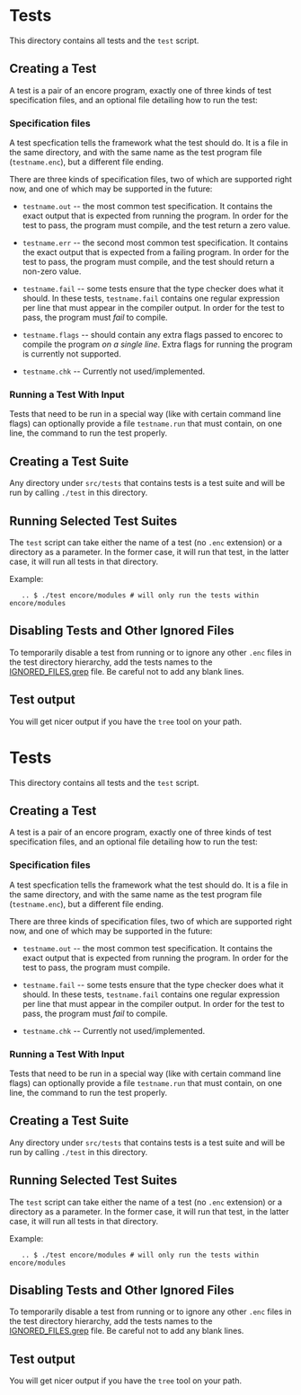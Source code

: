 
# Tests

This directory contains all tests and the `test` script.

## Creating a Test

A test is a pair of an encore program, exactly one of three kinds of test
specification files, and an optional file detailing how to run the test:

### Specification files

A test specfication tells the framework what the test should do. It is a file in
the same directory, and with the same name as the test program file
(`testname.enc`), but a different file ending.

There are three kinds of specification files, two of which are supported right
now, and one of which may be supported in the future:

 - `testname.out` -- the most common test specification. It contains the exact
   output that is expected from running the program. In order for the test to
   pass, the program must compile, and the test return a zero value.
 
 - `testname.err` -- the second most common test specification. It contains the
   exact output that is expected from a failing program. In order for the test
   to pass, the program must compile, and the test should return a non-zero
   value.
 
 - `testname.fail` -- some tests ensure that the type checker does what it
   should. In these tests, `testname.fail` contains one regular expression per
   line that must appear in the compiler output. In order for the test to pass,
   the program must *fail* to compile.

 - `testname.flags` -- should contain any extra flags passed to encorec to
   compile the program *on a single line*. Extra flags for running the program
   is currently not supported.

 - `testname.chk` -- Currently not used/implemented.

### Running a Test With Input

Tests that need to be run in a special way (like with certain command line
flags) can optionally provide a file `testname.run` that must contain, on one
line, the command to run the test properly.

## Creating a Test Suite

Any directory under `src/tests` that contains tests is a test suite and will be
run by calling `./test` in this directory.

## Running Selected Test Suites

The `test` script can take either the name of a test (no `.enc` extension) or a
directory as a parameter. In the former case, it will run that test, in the
latter case, it will run all tests in that directory.

Example:

```
   .. $ ./test encore/modules # will only run the tests within encore/modules
```

## Disabling Tests and Other Ignored Files

To temporarily disable a test from running or to ignore any other
`.enc` files in the test directory hierarchy, 
add the tests names to the [IGNORED_FILES.grep](IGNORED_FILES.grep) file. Be careful not to
add any blank lines.

## Test output

You will get nicer output if you have the `tree` tool on your path.

# Tests

This directory contains all tests and the `test` script.

## Creating a Test

A test is a pair of an encore program, exactly one of three kinds of test
specification files, and an optional file detailing how to run the test:

### Specification files

A test specfication tells the framework what the test should do. It is a file in
the same directory, and with the same name as the test program file
(`testname.enc`), but a different file ending.

There are three kinds of specification files, two of which are supported right
now, and one of which may be supported in the future:

 - `testname.out` -- the most common test specification. It contains the exact
   output that is expected from running the program. In order for the test to
   pass, the program must compile.
 
 - `testname.fail` -- some tests ensure that the type checker does what it
   should. In these tests, `testname.fail` contains one regular expression per
   line that must appear in the compiler output. In order for the test to pass,
   the program must *fail* to compile.

 - `testname.chk` -- Currently not used/implemented.

### Running a Test With Input

Tests that need to be run in a special way (like with certain command line
flags) can optionally provide a file `testname.run` that must contain, on one
line, the command to run the test properly.

## Creating a Test Suite

Any directory under `src/tests` that contains tests is a test suite and will be
run by calling `./test` in this directory.

## Running Selected Test Suites

The `test` script can take either the name of a test (no `.enc` extension) or a
directory as a parameter. In the former case, it will run that test, in the
latter case, it will run all tests in that directory.

Example:

```
   .. $ ./test encore/modules # will only run the tests within encore/modules
```

## Disabling Tests and Other Ignored Files

To temporarily disable a test from running or to ignore any other
`.enc` files in the test directory hierarchy, 
add the tests names to the [IGNORED_FILES.grep](IGNORED_FILES.grep) file. Be careful not to
add any blank lines.

## Test output

You will get nicer output if you have the `tree` tool on your path.
